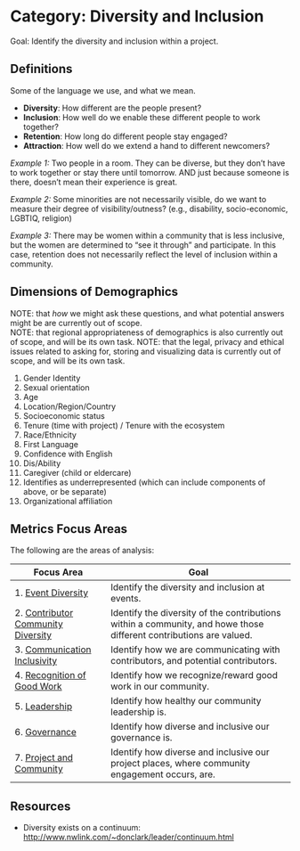# Category: Diversity and Inclusion

Goal: Identify the diversity and inclusion within a project.

## Definitions
Some of the language we use, and what we mean.

* **Diversity**: How different are the people present?
* **Inclusion**: How well do we enable these different people to work together?
* **Retention**: How long do different people stay engaged?
* **Attraction**: How well do we extend a hand to different newcomers?

*Example 1:* Two people in a room. They can be diverse, but they don’t have to work together or stay there until tomorrow. AND just because someone is there, doesn’t mean their experience is great.

*Example 2:* Some minorities are not necessarily visible, do we want to measure their degree of visibility/outness? (e.g., disability, socio-economic, LGBTIQ, religion)

*Example 3:* There may be women within a community that is less inclusive, but the women are determined to “see it through” and participate. In this case, retention does not necessarily reflect the level of inclusion within a community.

## Dimensions of Demographics
NOTE: that *how* we might ask these questions, and what potential answers might be are currently out of scope.  
NOTE: that regional appropriateness of demographics is also currently out of scope, and will be its own task.
NOTE: that the legal, privacy and ethical issues related to asking for, storing and visualizing data is currently out of scope, and will be its own task.

1. Gender Identity
2. Sexual orientation
3. Age
4. Location/Region/Country
6. Socioeconomic status
7. Tenure (time with project) / Tenure with the ecosystem
8. Race/Ethnicity
9. First Language
10. Confidence with English
11. Dis/Ability
12. Caregiver (child or eldercare)
13. Identifies as underrepresented (which can include components of above, or be separate)
14. Organizational affiliation


## Metrics Focus Areas

The following are the areas of analysis:

| Focus Area | Goal |
| --- | --- |
|1. [Event Diversity](../focus_areas/events/) | Identify the diversity and inclusion at events. |
|2. [Contributor Community Diversity](../focus_areas/contribution/) | Identify the diversity of the contributions within a community, and howe those different contributions are valued.|
|3. [Communication Inclusivity](../focus_areas/communication/) | Identify how we are communicating with contributors, and potential contributors.|
|4. [Recognition of Good Work](../focus_areas/recognition/) | Identify how we recognize/reward good work in our community.|
|5. [Leadership](../focus_areas/leadership/) | Identify how healthy our community leadership is.|
|6. [Governance](../focus_areas/governance/) | Identify how diverse and inclusive our governance is.|
|7. [Project and Community](../focus_areas/project_and_community/) | Identify how diverse and inclusive our project places, where community engagement occurs, are.|

## Resources

* Diversity exists on a continuum: http://www.nwlink.com/~donclark/leader/continuum.html


